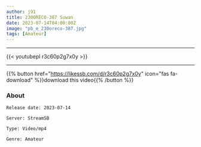 ```yaml
---
author: j91
title: 230ORECO-387 Suwan
date: 2023-07-14T04:00:00Z
image: "pb_e_230oreco-387.jpg"
tags: [Amateur]
---
```

___

{{< youtubepl r3c60p2g7x0y >}}
___

{{% button href="https://likessb.com/d/r3c60p2g7x0y" icon="fas fa-download" %}}download this video{{% /button %}}
### About

`Release date: 2023-07-14`

`Server: StreamSB`

`Type: Video/mp4`

`Genre:	Amateur`